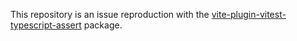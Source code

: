 This repository is an issue reproduction with the [vite-plugin-vitest-typescript-assert](https://github.com/skarab42/vite-plugin-vitest-typescript-assert) package.
